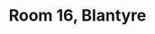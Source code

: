 ---
basin: 'Yes'
cudn: true
floor: First
grade: 1
images:
- /room_database/images/blantyre/blant_16_1.jpg
- /room_database/images/blantyre/blant_16_2.jpg
living_room: 'No'
location: Blantyre
name: '16'
network: Wired and Wireless
title: Room 16, Blantyre
---